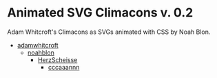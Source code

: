 # Animated SVG Climacons v. 0.2
Adam Whitcroft's Climacons as SVGs animated with CSS by Noah Blon.

- [adamwhitcroft](https://adamwhitcroft.com/climacons/)
    - [noahblon](https://github.com/noahblon/animated-climacons)
        - [HerzScheisse](https://github.com/HerzScheisse/animated-climacons)
            - [cccaaannn](https://github.com/cccaaannn/animated-climacons)